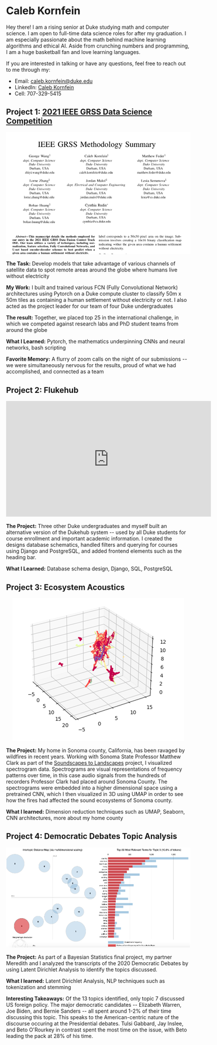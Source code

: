 # Caleb Kornfein

Hey there! I am a rising senior at Duke studying math and computer science. I am open to full-time data science roles for after my graduation. I am especially   passionate about the math behind machine learning algorithms and ethical AI. Aside from crunching numbers and programming, I am a huge basketball fan and love learning languages.

If you are interested in talking or have any questions, feel free to reach out to me through my:

*  Email: caleb.kornfein@duke.edu
*  LinkedIn: [Caleb Kornfein](https://www.linkedin.com/in/caleb-kornfein-36460613a/)
*  Cell: 707-329-5415

## Project 1: [2021 IEEE GRSS Data Science Competition](https://www.grss-ieee.org/community/technical-committees/2021-ieee-grss-data-fusion-contest-track-dse/)  
![](media/IEEE.png)

**The Task:** Develop models that take advantage of various channels of satellite data to spot remote areas around the globe where humans live without electricity

**My Work:** I built and trained various FCN (Fully Convolutional Network) architectures using Pytorch on a Duke compute cluster to classify 50m x 50m tiles as containing a human settlement without electricity or not. I also acted as the project leader for our team of four Duke undergraduates

**The result:** Together, we placed top 25 in the international challenge, in which we competed against research labs and PhD student teams from around the globe

**What I Learned:** Pytorch, the mathematics underpinning CNNs and neural networks, bash scripting

**Favorite Memory:** A flurry of zoom calls on the night of our submissions -- we were simultaneously nervous for the results, proud of what we had accomplished, and connected as a team

## Project 2: Flukehub
<p align="center">
<iframe width="560" height="315" src="https://www.youtube.com/embed/YtoEv-HFCBA" title="YouTube video player" frameborder="0" allow="accelerometer; autoplay; clipboard-write; encrypted-media; gyroscope; picture-in-picture" allowfullscreen></iframe>
</p>

**The Project:** Three other Duke undergraduates and myself built an alternative version of the Dukehub system -- used by all Duke students for course enrollment and important academic information. I created the designs database schematics, handled filters and querying for courses using Django and PostgreSQL, and added frontend elements such as the heading bar.

**What I Learned:** Database schema design, Django, SQL, PostgreSQL

## Project 3: Ecosystem Acoustics
<p align="center">
  <img src="https://github.com/CalebKornfein/Caleb_Portfolio/blob/main/media/UMAP_Landscapes.png">
</p>

**The Project:** My home in Sonoma county, California, has been ravaged by wildfires in recent years. Working with Sonoma State Professor Matthew Clark as part of the [Soundscapes to Landscapes](https://soundscapes2landscapes.org/) project, I visualized spectrogram data. Spectrograms are visual representations of frequency patterns over time, in this case audio signals from the hundreds of recorders Professor Clark had placed around Sonoma County. The spectrograms were embedded into a higher dimensional space using a pretrained CNN, which I then visualized in 3D using UMAP in order to see how the fires had affected the sound ecosystems of Sonoma county.

**What I learned:** Dimension reduction techniques such as UMAP, Seaborn, CNN architectures, more about my home county

## Project 4: Democratic Debates Topic Analysis
![](media/Intertopic_Distance.png)

**The Project:** As part of a Bayesian Statistics final project, my partner Meredith and I analyzed the transcripts of the 2020 Democratic Debates by using Latent Dirichlet Analysis to identify the topics discussed.

**What I learned:** Latent Dirichlet Analysis, NLP techniques such as tokenization and stemming

**Interesting Takeaways:** Of the 13 topics identified, only topic 7 discussed US foreign policy. The major democratic candidates -- Elizabeth Warren, Joe Biden, and Bernie Sanders -- all spent around 1-2% of their time discussing this topic. This speaks to the American-centric nature of the discourse occuring at the Presidential debates. Tulsi Gabbard, Jay Inslee, and Beto O'Rourkey in contrast spent the most time on the issue, with Beto leading the pack at 28% of his time.

